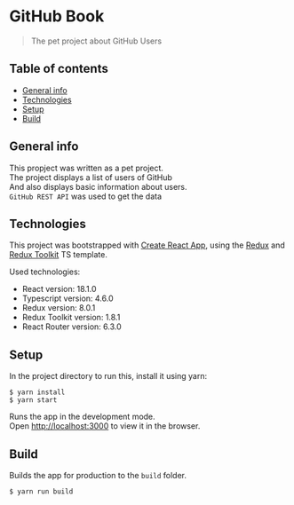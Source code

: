# GitHub Book

> The pet project about GitHub Users

## Table of contents

- [General info](#general-info)
- [Technologies](#technologies)
- [Setup](#setup)
- [Build](#Build)

## General info

This propject was written as a pet project.<br />
The project displays a list of users of GitHub<br />
And also displays basic information about users.<br />
`GitHub REST API` was used to get the data

## Technologies

This project was bootstrapped with [Create React App](https://github.com/facebook/create-react-app), using the [Redux](https://redux.js.org/) and [Redux Toolkit](https://redux-toolkit.js.org/) TS template.

Used technologies:

- React version: 18.1.0
- Typescript version: 4.6.0
- Redux version: 8.0.1
- Redux Toolkit version: 1.8.1
- React Router version: 6.3.0

## Setup

In the project directory to run this, install it using yarn:

```
$ yarn install
$ yarn start
```

Runs the app in the development mode.<br />
Open [http://localhost:3000](http://localhost:3000) to view it in the browser.

## Build

Builds the app for production to the `build` folder.

```
$ yarn run build
```

